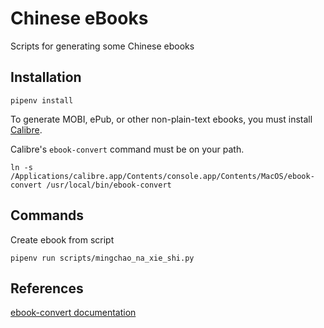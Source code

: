 # Chinese eBooks

Scripts for generating some Chinese ebooks

## Installation

    pipenv install

To generate MOBI, ePub, or other non-plain-text ebooks, you must install [Calibre](https://calibre-ebook.com/).

Calibre's `ebook-convert` command must be on your path.

```
ln -s /Applications/calibre.app/Contents/console.app/Contents/MacOS/ebook-convert /usr/local/bin/ebook-convert
```

## Commands

Create ebook from script

    pipenv run scripts/mingchao_na_xie_shi.py

## References

[ebook-convert documentation](https://manual.calibre-ebook.com/generated/en/ebook-convert.html)
